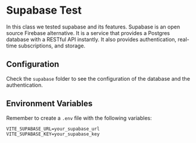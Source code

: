 # Supabase Test

In this class we tested supabase and its features. 
Supabase is an open source Firebase alternative. It is a service that provides a Postgres database with a RESTful API instantly. It also provides authentication, real-time subscriptions, and storage.

## Configuration
Check the `supabase` folder to see the configuration of the database and the authentication.

## Environment Variables
Remember to create a `.env` file with the following variables:
```
VITE_SUPABASE_URL=your_supabase_url
VITE_SUPABASE_KEY=your_supabase_key
```

